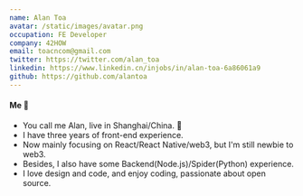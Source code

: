 ```yaml
---
name: Alan Toa
avatar: /static/images/avatar.png
occupation: FE Developer
company: 42HOW
email: toacncom@gmail.com
twitter: https://twitter.com/alan_toa
linkedin: https://www.linkedin.cn/injobs/in/alan-toa-6a86061a9
github: https://github.com/alantoa
---
```


#### Me 🤟

- You call me Alan, live in Shanghai/China. 👀
- I have three years of front-end experience.
- Now mainly focusing on React/React Native/web3, but I'm still newbie to web3.
- Besides, I also have some Backend(Node.js)/Spider(Python) experience.
- I love design and code, and enjoy coding, passionate about open source.
